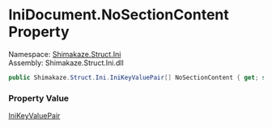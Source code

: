 # IniDocument.NoSectionContent Property
Namespace: [Shimakaze.Struct.Ini](Shimakaze.Struct.Ini/Shimakaze.Struct.Ini.md)  
Assembly: Shimakaze.Struct.Ini.dll  

```csharp
public Shimakaze.Struct.Ini.IniKeyValuePair[] NoSectionContent { get; set; }
```
### Property Value
[IniKeyValuePair](Shimakaze.Struct.Ini/IniKeyValuePair/IniKeyValuePair.md)